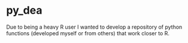 # py_dea
Due to being a heavy R user I wanted to develop a repository of python functions (developed myself or from others) that work closer to R. 
